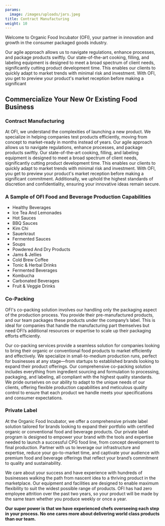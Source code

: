```yaml
---
params:
  image: /images/uploads/jars.jpeg
title: Contract Manufacturing
weight: 10
---
```


Welcome to Organic Food Incubator (OFI), your partner in innovation and growth in the consumer packaged goods industry.

<!--more-->

Our agile approach allows us to navigate regulations, enhance processes, and package products swiftly. Our state-of-the-art cooking, filling, and labeling equipment is designed to meet a broad spectrum of client needs, significantly cutting product development time. This enables our clients to quickly adapt to market trends with minimal risk and investment. With OFI, you get to preview your product's market reception before making a significant

## Commercialize Your New Or Existing Food Business

### Contract Manufacturing

At OFI, we understand the complexities of launching a new product. We specialize in helping companies test products efficiently, moving from concept to market-ready in months instead of years. Our agile approach allows us to navigate regulations, enhance processes, and package products swiftly. Our state-of-the-art cooking, filling, and labeling equipment is designed to meet a broad spectrum of client needs, significantly cutting product development time. This enables our clients to quickly adapt to market trends with minimal risk and investment. With OFI, you get to preview your product's market reception before making a significant commitment. Additionally, we uphold the highest standards of discretion and confidentiality, ensuring your innovative ideas remain secure.

### A Sample of OFI Food and Beverage Production Capabilities

- Healthy Beverages
- Ice Tea And Lemonades
- Hot Sauces
- BBQ Sauces
- Kim Chi
- Sauerkraut
- Fermented Sauces
- Soups
- Powdered And Dry Products
- Jams & Jellies
- Cold Brew Coffee
- Tonic & Herbal Drinks
- Fermented Beverages
- Kombucha
- Carbonated Beverages
- Fruit & Veggie Drinks

### Co-Packing

OFI's co-packing solution involves our handling only the packaging aspect of the production process. You provide their pre-manufactured products, and our team packages these products under the company’s label. This is ideal for companies that handle the manufacturing part themselves but need OFI’s additional resources or expertise to scale up their packaging efforts efficiently.

Our co-packing services provide a seamless solution for companies looking to bring their organic or conventional food products to market efficiently and effectively. We specialize in small-to-medium production runs, perfect for businesses at any stage—from startups to established brands looking to expand their product offerings. Our comprehensive co-packing solution includes everything from ingredient sourcing and formulation to processing, packaging, and labeling, all compliant with the highest quality standards. We pride ourselves on our ability to adapt to the unique needs of our clients, offering flexible production capabilities and meticulous quality control to ensure that each product we handle meets your specifications and consumer expectations.

### Private Label

At the Organic Food Incubator, we offer a comprehensive private label solution tailored for brands looking to expand their portfolio with certified organic or conventional food and beverage products. Our private label program is designed to empower your brand with the tools and expertise needed to launch a successful CPG food line, from concept development to final production. Partner with us to leverage our infrastructure and expertise, reduce your go-to-market time, and captivate your audience with premium food and beverage offerings that reflect your brand’s commitment to quality and sustainability.

We care about your success and have experience with hundreds of businesses walking the path from nascent idea to a thriving product in the marketplace. Our equipment and facilities are designed to enable maximum flexibility to suit the widest possible range of products. OFI has had zero employee attrition over the past two years, so your product will be made by the same team whether you produce weekly or once a year.

**Our super power is that we have experienced chefs overseeing each step in your process. No one cares more about delivering world class products than our team.**
